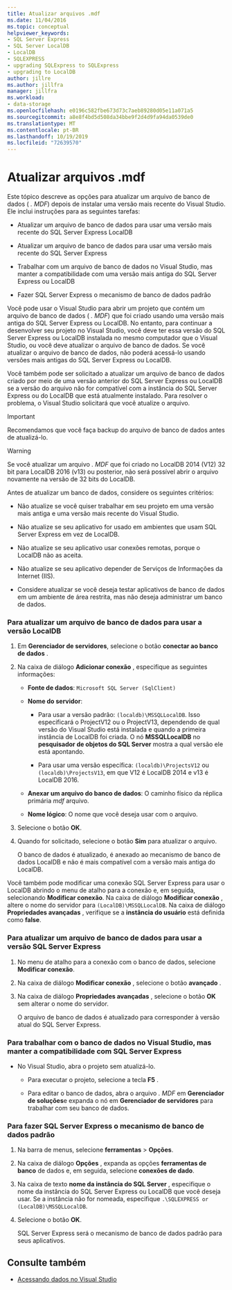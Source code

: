 ```yaml
---
title: Atualizar arquivos .mdf
ms.date: 11/04/2016
ms.topic: conceptual
helpviewer_keywords:
- SQL Server Express
- SQL Server LocalDB
- LocalDB
- SQLEXPRESS
- upgrading SQLExpress to SQLExpress
- upgrading to LocalDB
author: jillre
ms.author: jillfra
manager: jillfra
ms.workload:
- data-storage
ms.openlocfilehash: e0196c582fbe673d73c7aeb89280d05e11a071a5
ms.sourcegitcommit: a8e8f4bd5d508da34bbe9f2d4d9fa94da0539de0
ms.translationtype: MT
ms.contentlocale: pt-BR
ms.lasthandoff: 10/19/2019
ms.locfileid: "72639570"
---
```

# <a name="upgrade-mdf-files"></a>Atualizar arquivos .mdf

Este tópico descreve as opções para atualizar um arquivo de banco de dados ( *. MDF*) depois de instalar uma versão mais recente do Visual Studio. Ele inclui instruções para as seguintes tarefas:

- Atualizar um arquivo de banco de dados para usar uma versão mais recente do SQL Server Express LocalDB

- Atualizar um arquivo de banco de dados para usar uma versão mais recente do SQL Server Express

- Trabalhar com um arquivo de banco de dados no Visual Studio, mas manter a compatibilidade com uma versão mais antiga do SQL Server Express ou LocalDB

- Fazer SQL Server Express o mecanismo de banco de dados padrão

Você pode usar o Visual Studio para abrir um projeto que contém um arquivo de banco de dados ( *. MDF*) que foi criado usando uma versão mais antiga do SQL Server Express ou LocalDB. No entanto, para continuar a desenvolver seu projeto no Visual Studio, você deve ter essa versão do SQL Server Express ou LocalDB instalada no mesmo computador que o Visual Studio, ou você deve atualizar o arquivo de banco de dados. Se você atualizar o arquivo de banco de dados, não poderá acessá-lo usando versões mais antigas do SQL Server Express ou LocalDB.

Você também pode ser solicitado a atualizar um arquivo de banco de dados criado por meio de uma versão anterior do SQL Server Express ou LocalDB se a versão do arquivo não for compatível com a instância do SQL Server Express ou do LocalDB que está atualmente instalado. Para resolver o problema, o Visual Studio solicitará que você atualize o arquivo.

> [!IMPORTANT]
> Recomendamos que você faça backup do arquivo de banco de dados antes de atualizá-lo.

> [!WARNING]
> Se você atualizar um arquivo *. MDF* que foi criado no LocalDB 2014 (V12) 32 bit para LocalDB 2016 (v13) ou posterior, não será possível abrir o arquivo novamente na versão de 32 bits do LocalDB.

Antes de atualizar um banco de dados, considere os seguintes critérios:

- Não atualize se você quiser trabalhar em seu projeto em uma versão mais antiga e uma versão mais recente do Visual Studio.

- Não atualize se seu aplicativo for usado em ambientes que usam SQL Server Express em vez de LocalDB.

- Não atualize se seu aplicativo usar conexões remotas, porque o LocalDB não as aceita.

- Não atualize se seu aplicativo depender de Serviços de Informações da Internet (IIS).

- Considere atualizar se você deseja testar aplicativos de banco de dados em um ambiente de área restrita, mas não deseja administrar um banco de dados.

### <a name="to-upgrade-a-database-file-to-use-the-localdb-version"></a>Para atualizar um arquivo de banco de dados para usar a versão LocalDB

1. Em **Gerenciador de servidores**, selecione o botão **conectar ao banco de dados** .

2. Na caixa de diálogo **Adicionar conexão** , especifique as seguintes informações:

    - **Fonte de dados**: `Microsoft SQL Server (SqlClient)`

    - **Nome do servidor**:

        - Para usar a versão padrão: `(localdb)\MSSQLLocalDB`.  Isso especificará o ProjectV12 ou o ProjectV13, dependendo de qual versão do Visual Studio está instalada e quando a primeira instância de LocalDB foi criada. O nó **MSSQLLocalDB** no **pesquisador de objetos do SQL Server** mostra a qual versão ele está apontando.

        - Para usar uma versão específica: `(localdb)\ProjectsV12` ou `(localdb)\ProjectsV13`, em que V12 é LocalDB 2014 e v13 é LocalDB 2016.

    - **Anexar um arquivo do banco de dados**: O caminho físico da réplica primária *mdf* arquivo.

    - **Nome lógico**: O nome que você deseja usar com o arquivo.

3. Selecione o botão **OK**.

4. Quando for solicitado, selecione o botão **Sim** para atualizar o arquivo.

    O banco de dados é atualizado, é anexado ao mecanismo de banco de dados LocalDB e não é mais compatível com a versão mais antiga do LocalDB.

Você também pode modificar uma conexão SQL Server Express para usar o LocalDB abrindo o menu de atalho para a conexão e, em seguida, selecionando **Modificar conexão**. Na caixa de diálogo **Modificar conexão** , altere o nome do servidor para `(LocalDB)\MSSQLLocalDB`. Na caixa de diálogo **Propriedades avançadas** , verifique se a **instância do usuário** está definida como **false**.

### <a name="to-upgrade-a-database-file-to-use-the-sql-server-express-version"></a>Para atualizar um arquivo de banco de dados para usar a versão SQL Server Express

1. No menu de atalho para a conexão com o banco de dados, selecione **Modificar conexão**.

2. Na caixa de diálogo **Modificar conexão** , selecione o botão **avançado** .

3. Na caixa de diálogo **Propriedades avançadas** , selecione o botão **OK** sem alterar o nome do servidor.

    O arquivo de banco de dados é atualizado para corresponder à versão atual do SQL Server Express.

### <a name="to-work-with-the-database-in-visual-studio-but-retain-compatibility-with-sql-server-express"></a>Para trabalhar com o banco de dados no Visual Studio, mas manter a compatibilidade com SQL Server Express

- No Visual Studio, abra o projeto sem atualizá-lo.

  - Para executar o projeto, selecione a tecla **F5** .

  - Para editar o banco de dados, abra o arquivo *. MDF* em **Gerenciador de soluções**e expanda o nó em **Gerenciador de servidores** para trabalhar com seu banco de dados.

### <a name="to-make-sql-server-express-the-default-database-engine"></a>Para fazer SQL Server Express o mecanismo de banco de dados padrão

1. Na barra de menus, selecione **ferramentas**  > **Opções**.

2. Na caixa de diálogo **Opções** , expanda as opções **ferramentas de banco** de dados e, em seguida, selecione **conexões de dado**.

3. Na caixa de texto **nome da instância do SQL Server** , especifique o nome da instância do SQL Server Express ou LocalDB que você deseja usar. Se a instância não for nomeada, especifique `.\SQLEXPRESS or (LocalDB)\MSSQLLocalDB`.

4. Selecione o botão **OK**.

    SQL Server Express será o mecanismo de banco de dados padrão para seus aplicativos.

## <a name="see-also"></a>Consulte também

- [Acessando dados no Visual Studio](accessing-data-in-visual-studio.md)
